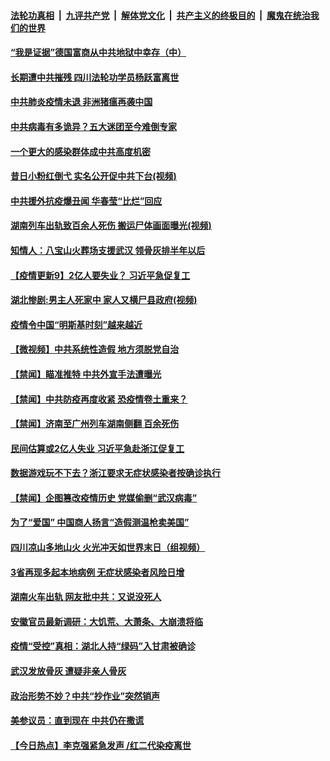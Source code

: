 ####  [法轮功真相](../../../../basic/blob/master/README.md?t=03311530) &nbsp;|&nbsp; [九评共产党](../../../../9ping.md/blob/master/README.md?t=03311530) &nbsp;|&nbsp; [解体党文化](../../../../jtdwh.md/blob/master/README.md?t=03311530)  &nbsp;|&nbsp; [共产主义的终极目的](../../../../gczydzjmd.md/blob/master/README.md?t=03311530) &nbsp;|&nbsp; [魔鬼在统治我们的世界](../../../../mgztzwmdsj.md/blob/master/README.md?t=03311530) 

#### [“我是证据”德国富商从中共地狱中幸存（中）](../pages/prog204/a102812324.md?t=03311530) 

#### [长期遭中共摧残 四川法轮功学员杨跃富离世](../pages/prog204/a102812270.md?t=03311530) 

#### [中共肺炎疫情未退 非洲猪瘟再袭中国](../pages/prog204/a102812305.md?t=03311530) 

#### [中共病毒有多诡异？五大迷团至今难倒专家](../pages/prog204/a102812274.md?t=03311530) 

#### [一个更大的感染群体成中共高度机密](../pages/prog204/a102812244.md?t=03311530) 

#### [昔日小粉红倒弋 实名公开促中共下台(视频)](../pages/prog204/a102812218.md?t=03311530) 

#### [中共援外抗疫爆丑闻 华春莹“比烂”回应](../pages/prog204/a102812212.md?t=03311530) 

#### [湖南列车出轨致百余人死伤 搬运尸体画面曝光(视频)](../pages/prog204/a102812179.md?t=03311530) 

#### [知情人：八宝山火葬场支援武汉 领骨灰排半年以后](../pages/prog204/a102811589.md?t=03311530) 

#### [【疫情更新9】2亿人要失业？ 习近平急促复工](../pages/prog204/a102811401.md?t=03311530) 

#### [湖北惨剧:男主人死家中 家人又横尸县政府(视频)](../pages/prog204/a102812021.md?t=03311530) 


#### [疫情令中国“明斯基时刻”越来越近](../pages/prog204/a102812069.md?t=03311530) 

#### [【微视频】中共系统性造假 地方须脱党自治](../pages/prog204/a102812056.md?t=03311530) 

#### [【禁闻】瞄准推特 中共外宣手法遭曝光](../pages/prog204/a102812034.md?t=03311530) 

#### [【禁闻】中共防疫再度收紧 恐疫情卷土重来？](../pages/prog204/a102812029.md?t=03311530) 

#### [【禁闻】济南至广州列车湖南侧翻 百余死伤](../pages/prog204/a102812017.md?t=03311530) 

#### [民间估算或2亿人失业 习近平急赴浙江促复工](../pages/prog204/a102811972.md?t=03311530) 

#### [数据游戏玩不下去？浙江要求无症状感染者按确诊执行](../pages/prog204/a102811959.md?t=03311530) 

#### [【禁闻】企图篡改疫情历史 党媒偷删“武汉病毒”](../pages/prog204/a102811990.md?t=03311530) 

#### [为了“爱国” 中国商人扬言“造假测温枪卖美国”](../pages/prog204/a102811924.md?t=03311530) 

#### [四川凉山多地山火 火光冲天如世界末日（组视频）](../pages/prog204/a102811898.md?t=03311530) 

#### [3省再现多起本地病例  无症状感染者风险日增](../pages/prog204/a102811837.md?t=03311530) 

#### [湖南火车出轨 网友批中共：又说没死人](../pages/prog204/a102811853.md?t=03311530) 

#### [安徽官员最新调研：大饥荒、大萧条、大崩溃将临](../pages/prog204/a102811801.md?t=03311530) 

#### [疫情“受控”真相：湖北人持“绿码”入甘肃被确诊](../pages/prog204/a102811675.md?t=03311530) 

#### [武汉发放骨灰 遭疑非亲人骨灰](../pages/prog204/a102811669.md?t=03311530) 

#### [政治形势不妙？中共“抄作业”突然销声](../pages/prog204/a102811677.md?t=03311530) 

#### [美参议员：直到现在 中共仍在撒谎](../pages/prog204/a102811660.md?t=03311530) 

#### [【今日热点】李克强紧急发声 /红二代染疫离世](../pages/prog204/a102811632.md?t=03311530) 

